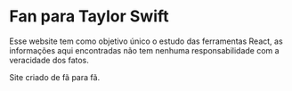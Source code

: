 # Fan para Taylor Swift

Esse website tem como objetivo único o estudo das ferramentas React, as informações aqui encontradas não tem nenhuma responsabilidade com a veracidade dos fatos.

Site criado de fã para fã.
